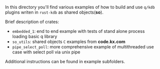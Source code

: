 In this directory you'll find various examples of how to build and use `q/kdb` plugins writen in `rust-kdb` as shared objects(**so**).  
  
Brief description of crates:  
 
 - `embedded_1`: end to end example with tests of stand alone process loading basic q library   
 - `so_utils`: shared objects `C` examples from **code.kx.com**  
 - `pipe_select_poll`: more comprehensive example of multithreaded use case with select poll via unix pipe  

Additional instructions can be found in example subfolders.
